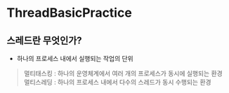 # ThreadBasicPractice

## 스레드란 무엇인가?

-  하나의 프로세스 내에서 실행되는 작업의 단위
  > 멀티태스킹 : 하나의 운영체계에서 여러 개의 프로세스가 동시에 실행되는 환경
  > 멀티스레딩 : 하나의 프로세스 내에서 다수의 스레드가 동시 수행되는 환경
